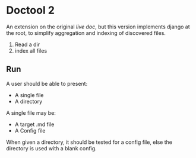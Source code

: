 # Doctool 2

An extension on the original _live doc_, but this version implements django at the root, to simplify aggregation and indexing of discovered files.

1. Read a dir
2. index all files


## Run

A user should be able to present:

+ A single file
+ A directory

A single file may be:

+ A target .md file
+ A Config file

When given a directory, it should be tested for a config file, else the directory
is used with a blank config.
